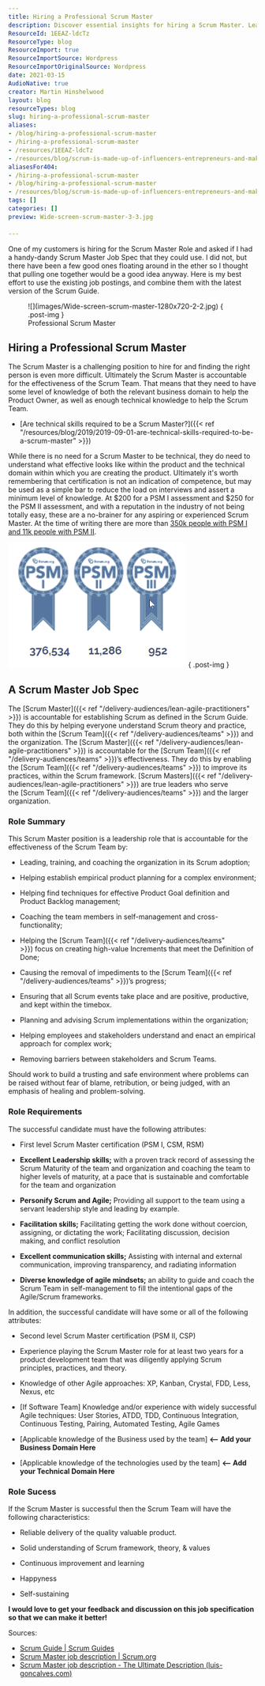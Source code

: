```yaml
---
title: Hiring a Professional Scrum Master
description: Discover essential insights for hiring a Scrum Master. Learn key skills, certifications, and role expectations to find the perfect fit for your team.
ResourceId: 1EEAZ-ldcTz
ResourceType: blog
ResourceImport: true
ResourceImportSource: Wordpress
ResourceImportOriginalSource: Wordpress
date: 2021-03-15
AudioNative: true
creator: Martin Hinshelwood
layout: blog
resourceTypes: blog
slug: hiring-a-professional-scrum-master
aliases:
- /blog/hiring-a-professional-scrum-master
- /hiring-a-professional-scrum-master
- /resources/1EEAZ-ldcTz
- /resources/blog/scrum-is-made-up-of-influencers-entrepreneurs-and-makers
aliasesFor404:
- /hiring-a-professional-scrum-master
- /blog/hiring-a-professional-scrum-master
- /resources/blog/scrum-is-made-up-of-influencers-entrepreneurs-and-makers
tags: []
categories: []
preview: Wide-screen-scrum-master-3-3.jpg

---
```

One of my customers is hiring for the Scrum Master Role and asked if I had a handy-dandy Scrum Master Job Spec that they could use. I did not, but there have been a few good ones floating around in the ether so I thought that pulling one together would be a good idea anyway. Here is my best effort to use the existing job postings, and combine them with the latest version of the Scrum Guide.

<figure>
![](images/Wide-screen-scrum-master-1280x720-2-2.jpg)
{ .post-img }
<figcaption>Professional Scrum Master</figcaption></figure>

## Hiring a Professional Scrum Master

The Scrum Master is a challenging position to hire for and finding the right person is even more difficult. Ultimately the Scrum Master is accountable for the effectiveness of the Scrum Team. That means that they need to have some level of knowledge of both the relevant business domain to help the Product Owner, as well as enough technical knowledge to help the Scrum Team.

- [Are technical skills required to be a Scrum Master?]({{< ref "/resources/blog/2019/2019-09-01-are-technical-skills-required-to-be-a-scrum-master" >}})

While there is no need for a Scrum Master to be technical, they do need to understand what effective looks like within the product and the technical domain within which you are creating the product. Ultimately it's worth remembering that certification is not an indication of competence, but may be used as a simple bar to reduce the load on interviews and assert a minimum level of knowledge. At $200 for a PSM I assessment and $250 for the PSM II assessment, and with a reputation in the industry of not being totally easy, these are a no-brainer for any aspiring or experienced Scrum Master. At the time of writing there are more than [350k people with PSM I and 11k people with PSM II](https://www.scrum.org/professional-scrum-certifications/count).

![](images/image-1-1-1.png)
{ .post-img }

## A Scrum Master Job Spec

The [Scrum Master]({{< ref "/delivery-audiences/lean-agile-practitioners" >}}) is accountable for establishing Scrum as defined in the Scrum Guide. They do this by helping everyone understand Scrum theory and practice, both within the [Scrum Team]({{< ref "/delivery-audiences/teams" >}}) and the organization. The [Scrum Master]({{< ref "/delivery-audiences/lean-agile-practitioners" >}}) is accountable for the [Scrum Team]({{< ref "/delivery-audiences/teams" >}})’s effectiveness. They do this by enabling the [Scrum Team]({{< ref "/delivery-audiences/teams" >}}) to improve its practices, within the Scrum framework. [Scrum Masters]({{< ref "/delivery-audiences/lean-agile-practitioners" >}}) are true leaders who serve the [Scrum Team]({{< ref "/delivery-audiences/teams" >}}) and the larger organization.

### Role Summary

This Scrum Master position is a leadership role that is accountable for the effectiveness of the Scrum Team by:

- Leading, training, and coaching the organization in its Scrum adoption;

- Helping establish empirical product planning for a complex environment;

- Helping find techniques for effective Product Goal definition and Product Backlog management;

- Coaching the team members in self-management and cross-functionality;

- Helping the [Scrum Team]({{< ref "/delivery-audiences/teams" >}}) focus on creating high-value Increments that meet the Definition of Done;

- Causing the removal of impediments to the [Scrum Team]({{< ref "/delivery-audiences/teams" >}})’s progress;

- Ensuring that all Scrum events take place and are positive, productive, and kept within the timebox.

- Planning and advising Scrum implementations within the organization;

- Helping employees and stakeholders understand and enact an empirical approach for complex work;

- Removing barriers between stakeholders and Scrum Teams.

Should work to build a trusting and safe environment where problems can be raised without fear of blame, retribution, or being judged, with an emphasis of healing and problem-solving.

### Role Requirements

The successful candidate must have the following attributes:

- First level Scrum Master certification (PSM I, CSM, RSM)

- **Excellent Leadership skills;** with a proven track record of assessing the Scrum Maturity of the team and organization and coaching the team to higher levels of maturity, at a pace that is sustainable and comfortable for the team and organization

- **Personify Scrum and Agile;** Providing all support to the team using a servant leadership style and leading by example.

- **Facilitation skills;** Facilitating getting the work done without coercion, assigning, or dictating the work; Facilitating discussion, decision making, and conflict resolution

- **Excellent communication skills;** Assisting with internal and external communication, improving transparency, and radiating information

- **Diverse knowledge of agile mindsets;** an ability to guide and coach the Scrum Team in self-management to fill the intentional gaps of the Agile/Scrum frameworks.

In addition, the successful candidate will have some or all of the following attributes:

- Second level Scrum Master certification (PSM II, CSP)

- Experience playing the Scrum Master role for at least two years for a product development team that was diligently applying Scrum principles, practices, and theory.

- Knowledge of other Agile approaches: XP, Kanban, Crystal, FDD, Less, Nexus, etc

- \[If Software Team\] Knowledge and/or experience with widely successful Agile techniques: User Stories, ATDD, TDD, Continuous Integration, Continuous Testing, Pairing, Automated Testing, Agile Games

- \[Applicable knowledge of the Business used by the team\] **<-- Add your Business Domain Here**

- \[Applicable knowledge of the technologies used by the team\] **<-- Add your Technical Domain Here**

### Role Sucess

If the Scrum Master is successful then the Scrum Team will have the following characteristics:

- Reliable delivery of the quality valuable product.

- Solid understanding of Scrum framework, theory, & values

- Continuous improvement and learning

- Happyness

- Self-sustaining

**I would love to get your feedback and discussion on this job specification so that we can make it better!**

Sources:

- [Scrum Guide | Scrum Guides](https://scrumguides.org/scrum-guide.html#scrum-master)
- [Scrum Master job description | Scrum.org](https://www.scrum.org/forum/scrum-forum/5366/scrum-master-job-description)
- [Scrum Master job description - The Ultimate Description (luis-goncalves.com)](https://luis-goncalves.com/scrum-master-job-description/)
